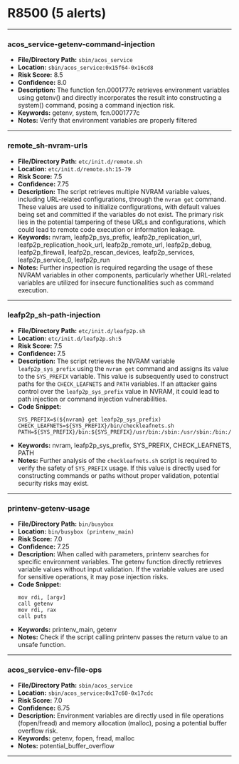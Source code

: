 # R8500 (5 alerts)

---

### acos_service-getenv-command-injection

- **File/Directory Path:** `sbin/acos_service`
- **Location:** `sbin/acos_service:0x15f64-0x16cd8`
- **Risk Score:** 8.5
- **Confidence:** 8.0
- **Description:** The function fcn.0001777c retrieves environment variables using getenv() and directly incorporates the result into constructing a system() command, posing a command injection risk.
- **Keywords:** getenv, system, fcn.0001777c
- **Notes:** Verify that environment variables are properly filtered

---
### remote_sh-nvram-urls

- **File/Directory Path:** `etc/init.d/remote.sh`
- **Location:** `etc/init.d/remote.sh:15-79`
- **Risk Score:** 7.5
- **Confidence:** 7.75
- **Description:** The script retrieves multiple NVRAM variable values, including URL-related configurations, through the `nvram get` command. These values are used to initialize configurations, with default values being set and committed if the variables do not exist. The primary risk lies in the potential tampering of these URLs and configurations, which could lead to remote code execution or information leakage.
- **Keywords:** nvram, leafp2p_sys_prefix, leafp2p_replication_url, leafp2p_replication_hook_url, leafp2p_remote_url, leafp2p_debug, leafp2p_firewall, leafp2p_rescan_devices, leafp2p_services, leafp2p_service_0, leafp2p_run
- **Notes:** Further inspection is required regarding the usage of these NVRAM variables in other components, particularly whether URL-related variables are utilized for insecure functionalities such as command execution.

---
### leafp2p_sh-path-injection

- **File/Directory Path:** `etc/init.d/leafp2p.sh`
- **Location:** `etc/init.d/leafp2p.sh:5`
- **Risk Score:** 7.5
- **Confidence:** 7.5
- **Description:** The script retrieves the NVRAM variable `leafp2p_sys_prefix` using the `nvram get` command and assigns its value to the `SYS_PREFIX` variable. This value is subsequently used to construct paths for the `CHECK_LEAFNETS` and `PATH` variables. If an attacker gains control over the `leafp2p_sys_prefix` value in NVRAM, it could lead to path injection or command injection vulnerabilities.
- **Code Snippet:**
  ```
  SYS_PREFIX=$(${nvram} get leafp2p_sys_prefix)
  CHECK_LEAFNETS=${SYS_PREFIX}/bin/checkleafnets.sh
  PATH=${SYS_PREFIX}/bin:${SYS_PREFIX}/usr/bin:/sbin:/usr/sbin:/bin:/usr/bin
  ```
- **Keywords:** nvram, leafp2p_sys_prefix, SYS_PREFIX, CHECK_LEAFNETS, PATH
- **Notes:** Further analysis of the `checkleafnets.sh` script is required to verify the safety of `SYS_PREFIX` usage. If this value is directly used for constructing commands or paths without proper validation, potential security risks may exist.

---
### printenv-getenv-usage

- **File/Directory Path:** `bin/busybox`
- **Location:** `bin/busybox (printenv_main)`
- **Risk Score:** 7.0
- **Confidence:** 7.25
- **Description:** When called with parameters, printenv searches for specific environment variables. The getenv function directly retrieves variable values without input validation. If the variable values are used for sensitive operations, it may pose injection risks.
- **Code Snippet:**
  ```
  mov rdi, [argv]
  call getenv
  mov rdi, rax
  call puts
  ```
- **Keywords:** printenv_main, getenv
- **Notes:** Check if the script calling printenv passes the return value to an unsafe function.

---
### acos_service-env-file-ops

- **File/Directory Path:** `sbin/acos_service`
- **Location:** `sbin/acos_service:0x17c60-0x17cdc`
- **Risk Score:** 7.0
- **Confidence:** 6.75
- **Description:** Environment variables are directly used in file operations (fopen/fread) and memory allocation (malloc), posing a potential buffer overflow risk.
- **Keywords:** getenv, fopen, fread, malloc
- **Notes:** potential_buffer_overflow

---
